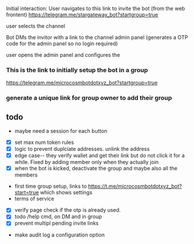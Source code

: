 Initial interaction:
User navigates to this link to invite the bot (from the web frontent)
https://telegram.me/stargateway_bot?startgroup=true

user selects the channel

Bot DMs the invitor with a link to the channel admin panel (generates a OTP code for the admin panel so no login required)

user opens the admin panel and configures the


### This is the link to initially setup the bot in a group
https://telegram.me/microcosmbotdotxyz_bot?startgroup=true

### generate a unique link for group owner to add their group

## todo
* maybe need a session for each button
* [x] set max num token rules
* [x] logic to prevent duplciate addresses. unlink the address
* [x] edge case-- they verify wallet and get their link but do not click it for a while. Fixed by adding member only when they actually join
* [x] when the bot is kicked, deactivate the group and maybe also all the members
* first time group setup, links to https://t.me/microcosmbotdotxyz_bot?start=true which shows settings
* terms of service
* [x] verify page check if the otp is already used.
* [x] todo /help cmd, on DM and in group
* [x] prevent multipl pending invite links
* make audit log a configuration option 